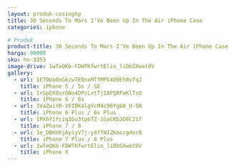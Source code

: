```yaml
---
layout: produk-casinghp
title: 30 Seconds To Mars I'Ve Been Up In The Air iPhone Case
categories: iphone

# Produk
product-title: 30 Seconds To Mars I'Ve Been Up In The Air iPhone Case
harga: 90000
sku: hn-3353
image-drive: 1wTeQKb-FDWTKfwrtElin_liDbSXwet0V
gallery:
  - url: 1ETOUa0oGkzwTE0nxMTfMPG4O9Eh8vfqJ
    title: iPhone 5 / 5s / SE
  - url: 1rGpEX8srGNo4DPzLxtTjIAP5RFaKlTsO
    title: iPhone 6 / 6s
  - url: 1VaZwiYR-VFIBK4lgYcM4c96Ygb0_U-5N
    title: iPhone 6 Plus / 6s Plus
  - url: 1PXhY1fciq3Gu3tpbTZ-1GaCKbJO8C21f
    title: iPhone 7 / 8
  - url: 1e_DBHYKjAyiyV7j-y4ffNIZKmccgder8
    title: iPhone 7 Plus / 8 Plus
  - url: 1wTeQKb-FDWTKfwrtElin_liDbSXwet0V
    title: iPhone X
---
```

